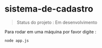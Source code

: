 # sistema-de-cadastro

> Status do projeto : Em desenvolvimento 

Para rodar em uma máquina por favor digite :

```
node app.js
```
